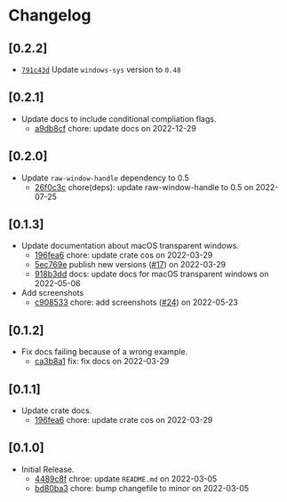 # Changelog

## \[0.2.2]

- [`791c43d`](https://github.com/tauri-apps/window-shadows/commit/791c43def0e802a47a7b163e7bc612b3a0faf794) Update `windows-sys` version to `0.48`

## \[0.2.1]

- Update docs to include conditional compliation flags.
  - [a9db8cf](https://github.com/tauri-apps/window-shadows/commit/a9db8cf57317ed4383a094daef33e0cc9875b702) chore: update docs on 2022-12-29

## \[0.2.0]

- Update `raw-window-handle` dependency to 0.5
  - [26f0c3c](https://github.com/tauri-apps/window-shadows/commit/26f0c3c3c7e8d2ab47009987ae4027b67b891f40) chore(deps): update raw-window-handle to 0.5 on 2022-07-25

## \[0.1.3]

- Update documentation about macOS transparent windows.
  - [196fea6](https://github.com/tauri-apps/window-shadows/commit/196fea6d8059c1d3d73837c842bb89f6138dbad7) chore: update crate cos on 2022-03-29
  - [5ec769e](https://github.com/tauri-apps/window-shadows/commit/5ec769e6a14c25ed824604020ab3d2d1bf21e413) publish new versions ([#17](https://github.com/tauri-apps/window-shadows/pull/17)) on 2022-03-29
  - [918b3dd](https://github.com/tauri-apps/window-shadows/commit/918b3ddc0a7359ad540067ef1ec6f6cbe7052c55) docs: update docs for macOS transparent windows on 2022-05-06
- Add screenshots
  - [c908533](https://github.com/tauri-apps/window-shadows/commit/c9085333e1867f840509ffdc1cab869dd06b768c) chore: add screenshots ([#24](https://github.com/tauri-apps/window-shadows/pull/24)) on 2022-05-23

## \[0.1.2]

- Fix docs failing because of a wrong example.
  - [ca3b8a1](https://github.com/tauri-apps/window-shadows/commit/ca3b8a11f6b9bf456f2372684bd4fabef74504a0) fix: fix docs on 2022-03-29

## \[0.1.1]

- Update crate docs.
  - [196fea6](https://github.com/tauri-apps/window-shadows/commit/196fea6d8059c1d3d73837c842bb89f6138dbad7) chore: update crate cos on 2022-03-29

## \[0.1.0]

- Initial Release.
  - [4489c8f](https://github.com/tauri-apps/window-shadows/commit/4489c8fadc6a04c0b83d5e9dbf45cf006c4266af) chroe: update `README.md` on 2022-03-05
  - [bd80ba3](https://github.com/tauri-apps/window-shadows/commit/bd80ba3849d3f27eb8e3e445f54931b5b522d9d3) chore: bump changefile to minor on 2022-03-05
